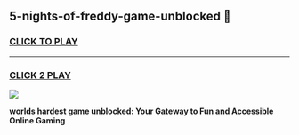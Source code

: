
## 5-nights-of-freddy-game-unblocked 👋
<h3>
<a href="https://premium.freeplayer.one?title=5-nights-of-freddy-game-unblocked&ref=14F">CLICK TO PLAY</a></h3>
<hr>

<h3>
<a href="https://premium.freeplayer.one?title=5-nights-of-freddy-game-unblocked&ref=14F">CLICK 2 PLAY</a>
  
</h3>

<a href="https://premium.freeplayer.one?title=5-nights-of-freddy-game-unblocked&ref=12F/"><img src="https://clearcache.store/games.png"></a>


**worlds hardest game unblocked: Your Gateway to Fun and Accessible Online Gaming**
